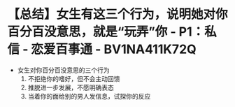 # 【总结】女生有这三个行为，说明她对你百分百没意思，就是“玩弄”你 - P1：私信 - 恋爱百事通 - BV1NA411K72Q

-   女生对你百分百没意思的三个行为
    1.  不拒绝你的嗜好，但不会主动回馈
    2.  推脱进一步发展，不愿明确表态
    3.  当着你的面给别的男人发信息，试探你的反应